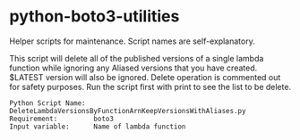 # python-boto3-utilities

Helper scripts for maintenance.  Script names are self-explanatory.

This script will delete all of the published versions of a single lambda function while ignoring any Aliased versions that you have created.  $LATEST version will also be ignored.  Delete operation is commented out for safety purposes. Run the script first with print to see the list to be delete.
    
    Python Script Name:  DeleteLambdaVersionsByFunctionArnKeepVersionsWithAliases.py
    Requirement:         boto3
    Input variable:      Name of lambda function
